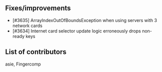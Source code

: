 ## Fixes/improvements

* [#3635] ArrayIndexOutOfBoundsException when using servers with 3 network cards
* [#3634] Internet card selector update logic erroneously drops non-ready keys

## List of contributors

asie, Fingercomp
